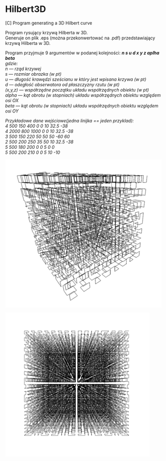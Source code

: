 # Hilbert3D
[C] Program generating a 3D Hilbert curve

Program rysujący krzywą Hilberta w 3D.  
Generuje on plik .eps (można przekonwertować na .pdf) przedstawiający krzywą Hilberta w 3D.

Program przyjmuje 9 argumentów w podanej kolejności: <b><i>n s u d x y z aplha beta<i></b>  
gdzie:  
n — rząd krzywej  
s — rozmiar obrazka (w pt)  
u — długość krawędzi sześcianu w który jest wpisana krzywa (w pt)  
d — odegłość obserwatora od płaszczyzny rzutu (w pt)  
(x,y,z) — współrzędne początku układu współrzędnych obiektu (w pt)  
alpha — kąt obrotu (w stopniach) układu współrzędnych obiektu względem osi OX  
beta — kąt obrotu (w stopniach) układu współrzędnych obiektu względem osi OY  

Przykładowe dane wejściowe(jedna linijka == jeden przyklad):  
4 500 150 400 0 0 10 32.5 -38  
4 2000 800 1000 0 0 10 32.5 -38  
3 500 150 220 50 50 50 -60 60  
2 500 200 250 35 50 10 32.5 -38  
5 500 180 200 0 0 5 0 0  
5 500 200 210 0 0 5 10 -10  

![example_1](img/SC-1.png)

![example_2](img/SC-2.png)
